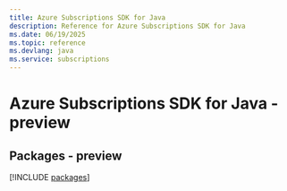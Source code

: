 ```yaml
---
title: Azure Subscriptions SDK for Java
description: Reference for Azure Subscriptions SDK for Java
ms.date: 06/19/2025
ms.topic: reference
ms.devlang: java
ms.service: subscriptions
---
```

# Azure Subscriptions SDK for Java - preview
## Packages - preview
[!INCLUDE [packages](subscriptions-index.md)]
